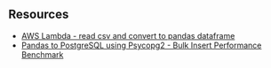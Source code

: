 ## Resources

- [AWS Lambda - read csv and convert to pandas dataframe](https://stackoverflow.com/questions/64563105/aws-lambda-read-csv-and-convert-to-pandas-dataframe)
- [Pandas to PostgreSQL using Psycopg2 - Bulk Insert Performance Benchmark](https://naysan.ca/2020/05/09/pandas-to-postgresql-using-psycopg2-bulk-insert-performance-benchmark/)
